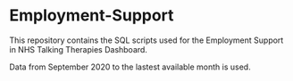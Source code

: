 # Employment-Support
This repository contains the SQL scripts used for the Employment Support in NHS Talking Therapies Dashboard.

Data from September 2020 to the lastest available month is used.
